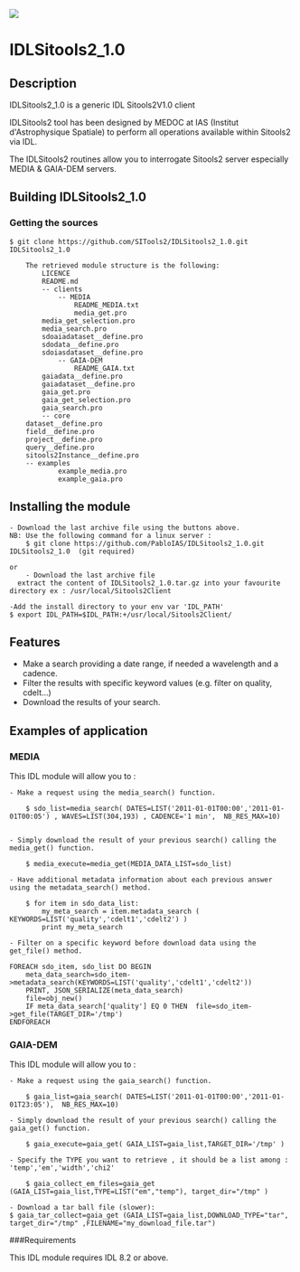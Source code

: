![](http://github.com/SITools2/core-v2/raw/dev/workspace/client-public/res/images/logo_01_petiteTaille.png)
# IDLSitools2_1.0
## Description
IDLSitools2_1.0 is a generic IDL Sitools2V1.0 client

IDLSitools2 tool has been designed by MEDOC at IAS (Institut d'Astrophysique Spatiale) to perform all operations available within Sitools2 via IDL.

The IDLSitools2 routines allow you to interrogate Sitools2 server especially MEDIA & GAIA-DEM servers. 

## Building IDLSitools2_1.0

### Getting the sources

	$ git clone https://github.com/SITools2/IDLSitools2_1.0.git IDLSitools2_1.0
	
        The retrieved module structure is the following:
            LICENCE
            README.md
            -- clients
                -- MEDIA
                    README_MEDIA.txt
                    media_get.pro
		    media_get_selection.pro
	 	    media_search.pro
		    sdoaiadataset__define.pro
		    sdodata__define.pro
		    sdoiasdataset__define.pro
                -- GAIA-DEM
                    README_GAIA.txt
		    gaiadata__define.pro
		    gaiadataset__define.pro
		    gaia_get.pro
		    gaia_get_selection.pro
		    gaia_search.pro
            -- core
		dataset__define.pro
		field__define.pro
		project__define.pro
		query__define.pro
		sitools2Instance__define.pro
	    -- examples
                example_media.pro
                example_gaia.pro

## Installing the module
	- Download the last archive file using the buttons above.
	NB: Use the following command for a linux server :
     	$ git clone https://github.com/PabloIAS/IDLSitools2_1.0.git IDLSitools2_1.0  (git required)

	or 
        - Download the last archive file 
	  extract the content of IDLSitools2_1.0.tar.gz into your favourite directory ex : /usr/local/Sitools2Client

	-Add the install directory to your env var 'IDL_PATH'
	$ export IDL_PATH=$IDL_PATH:+/usr/local/Sitools2Client/

## Features

- Make a search providing a date range, if needed a wavelength and a cadence.
- Filter the results with specific keyword values (e.g. filter on quality, cdelt...)
- Download the results of your search.

## Examples of application

### MEDIA

This IDL module will allow you to :

    - Make a request using the media_search() function.

        $ sdo_list=media_search( DATES=LIST('2011-01-01T00:00','2011-01-01T00:05') , WAVES=LIST(304,193) , CADENCE='1 min',  NB_RES_MAX=10)


    - Simply download the result of your previous search() calling the media_get() function.
    
        $ media_execute=media_get(MEDIA_DATA_LIST=sdo_list)

    - Have additional metadata information about each previous answer using the metadata_search() method.

        $ for item in sdo_data_list:
            my_meta_search = item.metadata_search ( KEYWORDS=LIST('quality','cdelt1','cdelt2') )
            print my_meta_search

    - Filter on a specific keyword before download data using the get_file() method.
	
	FOREACH sdo_item, sdo_list DO BEGIN
		meta_data_search=sdo_item->metadata_search(KEYWORDS=LIST('quality','cdelt1','cdelt2'))
		PRINT, JSON_SERIALIZE(meta_data_search)
		file=obj_new()
		IF meta_data_search['quality'] EQ 0 THEN  file=sdo_item->get_file(TARGET_DIR='/tmp')
	ENDFOREACH

  
### GAIA-DEM

This IDL module will allow you to :

    - Make a request using the gaia_search() function.

        $ gaia_list=gaia_search( DATES=LIST('2011-01-01T00:00','2011-01-01T23:05'),  NB_RES_MAX=10)

    - Simply download the result of your previous search() calling the gaia_get() function.

        $ gaia_execute=gaia_get( GAIA_LIST=gaia_list,TARGET_DIR='/tmp' )

    - Specify the TYPE you want to retrieve , it should be a list among : 'temp','em','width','chi2'

        $ gaia_collect_em_files=gaia_get (GAIA_LIST=gaia_list,TYPE=LIST("em","temp"), target_dir="/tmp" )

    - Download a tar ball file (slower):
	$ gaia_tar_collect=gaia_get (GAIA_LIST=gaia_list,DOWNLOAD_TYPE="tar", target_dir="/tmp" ,FILENAME="my_download_file.tar")

###Requirements

This IDL module requires IDL 8.2 or above.
